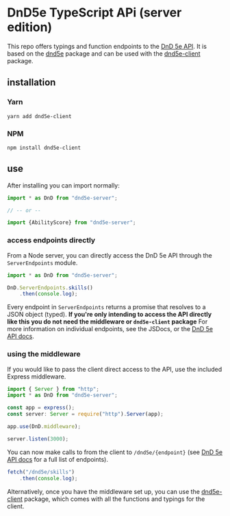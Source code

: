 # DnD5e TypeScript APi (server edition)

This repo offers typings and function endpoints to the [DnD 5e API](http://www.dnd5eapi.co/).  It is based on the [dnd5e](https://github.com/SandyGifford/dnd5e) package and can be used with the [dnd5e-client](https://github.com/SandyGifford/dnd5e-client) package.

## installation

### Yarn
```
yarn add dnd5e-client
```

### NPM
```
npm install dnd5e-client
```

## use

After installing you can import normally:

```typescript
import * as DnD from "dnd5e-server";

// -- or --

import {AbilityScore} from "dnd5e-server";
```

### access endpoints directly

From a Node server, you can directly access the DnD 5e API through the `ServerEndpoints` module.

```typescript
import * as DnD from "dnd5e-server";

DnD.ServerEndpoints.skills()
	.then(console.log);
```

Every endpoint in `ServerEndpoints` returns a promise that resolves to a JSON object (typed).  **If you're only intending to access the API directly like this you do not need the middleware or `dnd5e-client` package**  For more information on individual endpoints, see the JSDocs, or the [DnD 5e API docs](http://www.dnd5eapi.co/docs/).

### using the middleware

If you would like to pass the client direct access to the API, use the included Express middleware.

```typescript
import { Server } from "http";
import * as DnD from "dnd5e-server";

const app = express();
const server: Server = require("http").Server(app);

app.use(DnD.middleware);

server.listen(3000);
```

You can now make calls to from the client to `/dnd5e/{endpoint}` (see [DnD 5e API docs](http://www.dnd5eapi.co/docs/) for a full list of endpoints).

```typescript
fetch("/dnd5e/skills")
	.then(console.log);
```

Alternatively, once you have the middleware set up, you can use the [dnd5e-client](https://github.com/SandyGifford/dnd5e-client) package, which comes with all the functions and typings for the client.